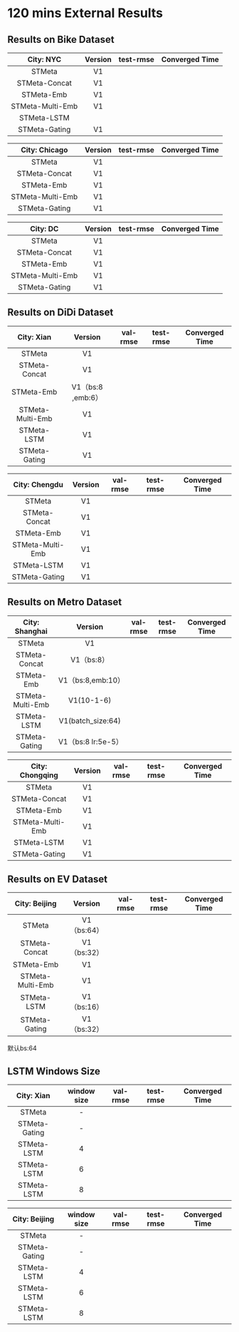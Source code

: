 # 120 mins External Results

## Results on Bike Dataset

|  **City: NYC**   | Version | test-rmse | Converged Time |
| :--------------: | :-----: | :-------: | :------------: |
|      STMeta      |   V1    |           |                |
|  STMeta-Concat   |   V1    |           |                |
|    STMeta-Emb    |   V1    |           |                |
| STMeta-Multi-Emb |   V1    |           |                |
|   STMeta-LSTM    |         |           |                |
|  STMeta-Gating   |   V1    |           |                |

| **City: Chicago** | Version | test-rmse | Converged Time |
| :---------------: | :-----: | :-------: | :------------: |
|      STMeta       |   V1    |           |                |
|   STMeta-Concat   |   V1    |           |                |
|    STMeta-Emb     |   V1    |           |                |
| STMeta-Multi-Emb  |   V1    |           |                |
|   STMeta-Gating   |   V1    |           |                |

|   **City: DC**   | Version | test-rmse | Converged Time |
| :--------------: | :-----: | :-------: | :------------: |
|      STMeta      |   V1    |           |                |
|  STMeta-Concat   |   V1    |           |                |
|    STMeta-Emb    |   V1    |           |                |
| STMeta-Multi-Emb |   V1    |           |                |
|  STMeta-Gating   |   V1    |           |                |

## Results on DiDi Dataset

|  **City: Xian**  |      Version      | val-rmse | test-rmse | Converged Time |
| :--------------: | :---------------: | :------: | :-------: | :------------: |
|      STMeta      |        V1         |          |           |                |
|  STMeta-Concat   |        V1         |          |           |                |
|    STMeta-Emb    | V1（bs:8 ,emb:6） |          |           |                |
| STMeta-Multi-Emb |        V1         |          |           |                |
|   STMeta-LSTM    |        V1         |          |           |                |
|  STMeta-Gating   |        V1         |          |           |                |

| **City: Chengdu** | Version | val-rmse | test-rmse | Converged Time |
| :---------------: | :-----: | :------: | :-------: | :------------: |
|      STMeta       |   V1    |          |           |                |
|   STMeta-Concat   |   V1    |          |           |                |
|    STMeta-Emb     |   V1    |          |           |                |
| STMeta-Multi-Emb  |   V1    |          |           |                |
|    STMeta-LSTM    |   V1    |          |           |                |
|   STMeta-Gating   |   V1    |          |           |                |



## Results on Metro Dataset

| **City: Shanghai** |      Version       | val-rmse | test-rmse | Converged Time |
| :----------------: | :----------------: | :------: | :-------: | :------------: |
|       STMeta       |         V1         |          |           |                |
|   STMeta-Concat    |     V1（bs:8）     |          |           |                |
|     STMeta-Emb     | V1（bs:8,emb:10）  |          |           |                |
|  STMeta-Multi-Emb  |     V1(10-1-6)     |          |           |                |
|    STMeta-LSTM     | V1(batch_size:64)  |          |           |                |
|   STMeta-Gating    | V1（bs:8 lr:5e-5） |          |           |                |

| **City: Chongqing** | Version | val-rmse | test-rmse | Converged Time |
| :-----------------: | :-----: | :------: | :-------: | :------------: |
|       STMeta        |   V1    |          |           |                |
|    STMeta-Concat    |   V1    |          |           |                |
|     STMeta-Emb      |   V1    |          |           |                |
|  STMeta-Multi-Emb   |   V1    |          |           |                |
|     STMeta-LSTM     |   V1    |          |           |                |
|    STMeta-Gating    |   V1    |          |           |                |



## Results on EV Dataset

| **City: Beijing** |   Version   | val-rmse | test-rmse | Converged Time |
| :---------------: | :---------: | :------: | :-------: | :------------: |
|      STMeta       | V1（bs:64） |          |           |                |
|   STMeta-Concat   | V1（bs:32） |          |           |                |
|    STMeta-Emb     |     V1      |          |           |                |
| STMeta-Multi-Emb  |     V1      |          |           |                |
|    STMeta-LSTM    | V1（bs:16） |          |           |                |
|   STMeta-Gating   | V1（bs:32） |          |           |                |

默认bs:64 

## LSTM Windows Size

| **City: Xian** | window size | val-rmse | test-rmse | Converged Time |
| :------------: | :---------: | :------: | :-------: | :------------: |
|     STMeta     |      -      |          |           |                |
| STMeta-Gating  |      -      |          |           |                |
|  STMeta-LSTM   |      4      |          |           |                |
|  STMeta-LSTM   |      6      |          |           |                |
|  STMeta-LSTM   |      8      |          |           |                |



| **City: Beijing** | window size | val-rmse | test-rmse | Converged Time |
| :---------------: | :---------: | :------: | :-------: | :------------: |
|      STMeta       |      -      |          |           |                |
|   STMeta-Gating   |      -      |          |           |                |
|    STMeta-LSTM    |      4      |          |           |                |
|    STMeta-LSTM    |      6      |          |           |                |
|    STMeta-LSTM    |      8      |          |           |                |